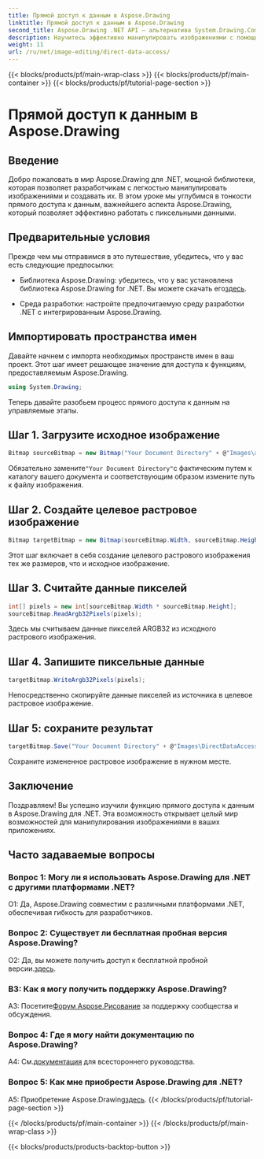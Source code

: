 ```yaml
---
title: Прямой доступ к данным в Aspose.Drawing
linktitle: Прямой доступ к данным в Aspose.Drawing
second_title: Aspose.Drawing .NET API — альтернатива System.Drawing.Common
description: Научитесь эффективно манипулировать изображениями с помощью Aspose.Drawing для .NET. Погрузитесь в прямой доступ к данным с помощью нашего пошагового руководства.
weight: 11
url: /ru/net/image-editing/direct-data-access/
---
```


{{< blocks/products/pf/main-wrap-class >}}
{{< blocks/products/pf/main-container >}}
{{< blocks/products/pf/tutorial-page-section >}}

# Прямой доступ к данным в Aspose.Drawing

## Введение

Добро пожаловать в мир Aspose.Drawing для .NET, мощной библиотеки, которая позволяет разработчикам с легкостью манипулировать изображениями и создавать их. В этом уроке мы углубимся в тонкости прямого доступа к данным, важнейшего аспекта Aspose.Drawing, который позволяет эффективно работать с пиксельными данными.

## Предварительные условия

Прежде чем мы отправимся в это путешествие, убедитесь, что у вас есть следующие предпосылки:

-  Библиотека Aspose.Drawing: убедитесь, что у вас установлена библиотека Aspose.Drawing for .NET. Вы можете скачать его[здесь](https://releases.aspose.com/drawing/net/).

- Среда разработки: настройте предпочитаемую среду разработки .NET с интегрированным Aspose.Drawing.

## Импортировать пространства имен

Давайте начнем с импорта необходимых пространств имен в ваш проект. Этот шаг имеет решающее значение для доступа к функциям, предоставляемым Aspose.Drawing.

```csharp
using System.Drawing;
```

Теперь давайте разобьем процесс прямого доступа к данным на управляемые этапы.

## Шаг 1. Загрузите исходное изображение

```csharp
Bitmap sourceBitmap = new Bitmap("Your Document Directory" + @"Images\aspose_logo.png");
```

 Обязательно замените`"Your Document Directory"`с фактическим путем к каталогу вашего документа и соответствующим образом измените путь к файлу изображения.

## Шаг 2. Создайте целевое растровое изображение

```csharp
Bitmap targetBitmap = new Bitmap(sourceBitmap.Width, sourceBitmap.Height, System.Drawing.Imaging.PixelFormat.Format32bppPArgb);
```

Этот шаг включает в себя создание целевого растрового изображения тех же размеров, что и исходное изображение.

## Шаг 3. Считайте данные пикселей

```csharp
int[] pixels = new int[sourceBitmap.Width * sourceBitmap.Height];
sourceBitmap.ReadArgb32Pixels(pixels);
```

Здесь мы считываем данные пикселей ARGB32 из исходного растрового изображения.

## Шаг 4. Запишите пиксельные данные

```csharp
targetBitmap.WriteArgb32Pixels(pixels);
```

Непосредственно скопируйте данные пикселей из источника в целевое растровое изображение.

## Шаг 5: сохраните результат

```csharp
targetBitmap.Save("Your Document Directory" + @"Images\DirectDataAccess_out.png");
```

Сохраните измененное растровое изображение в нужном месте.

## Заключение

Поздравляем! Вы успешно изучили функцию прямого доступа к данным в Aspose.Drawing для .NET. Эта возможность открывает целый мир возможностей для манипулирования изображениями в ваших приложениях.

## Часто задаваемые вопросы

### Вопрос 1: Могу ли я использовать Aspose.Drawing для .NET с другими платформами .NET?

О1: Да, Aspose.Drawing совместим с различными платформами .NET, обеспечивая гибкость для разработчиков.

### Вопрос 2: Существует ли бесплатная пробная версия Aspose.Drawing?

 О2: Да, вы можете получить доступ к бесплатной пробной версии.[здесь](https://releases.aspose.com/).

### В3: Как я могу получить поддержку Aspose.Drawing?

 A3: Посетите[Форум Aspose.Рисование](https://forum.aspose.com/c/diagram/17) за поддержку сообщества и обсуждения.

### Вопрос 4: Где я могу найти документацию по Aspose.Drawing?

А4: См.[документация](https://reference.aspose.com/drawing/net/) для всестороннего руководства.

### Вопрос 5: Как мне приобрести Aspose.Drawing для .NET?

 A5: Приобретение Aspose.Drawing[здесь](https://purchase.aspose.com/buy).
{{< /blocks/products/pf/tutorial-page-section >}}

{{< /blocks/products/pf/main-container >}}
{{< /blocks/products/pf/main-wrap-class >}}

{{< blocks/products/products-backtop-button >}}
